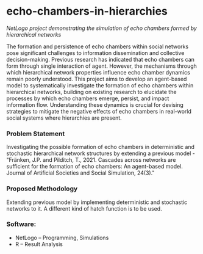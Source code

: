 # echo-chambers-in-hierarchies
_NetLogo project demonstrating the simulation of echo chambers formed by hierarchical networks_

The formation and persistence of echo chambers within social networks pose significant challenges to information dissemination and collective decision-making. Previous research has indicated that echo chambers can form through single interaction of agent. However, the mechanisms through which hierarchical network properties influence echo chamber dynamics remain poorly understood. This project aims to develop an agent-based model to systematically investigate the formation of echo chambers within hierarchical networks, building on existing research to elucidate the processes by which echo chambers emerge, persist, and impact information flow. Understanding these dynamics is crucial for devising strategies to mitigate the negative effects of echo chambers in real-world social systems where hierarchies are present.

### Problem Statement
Investigating the possible formation of echo chambers in deterministic and stochastic hierarchical network structures by extending a previous model - "Fränken, J.P. and Pilditch, T., 2021. Cascades across networks are sufficient for the formation of echo chambers: An agent-based model. Journal of Artificial Societies and Social Simulation, 24(3)."

### Proposed Methodology
Extending previous model by implementing deterministic and stochastic networks to it. A different kind of hatch function is to be used.

### Software: 
- NetLogo – Programming, Simulations
- R – Result Analysis
